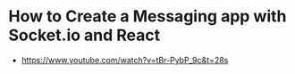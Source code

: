 # How to Create a Messaging app with Socket.io and React

* <https://www.youtube.com/watch?v=tBr-PybP_9c&t=28s>
